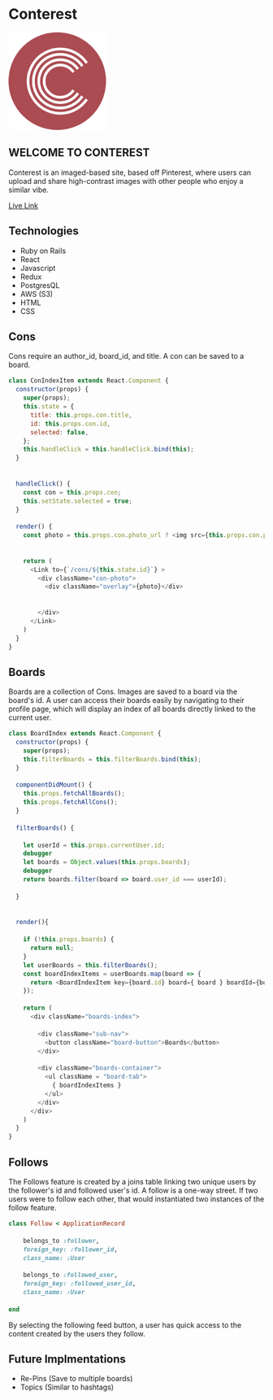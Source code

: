 # Conterest

![conterestlogo](./app/assets/images/readmelogo.png)

## WELCOME TO CONTEREST
Conterest is an imaged-based site, based off Pinterest, where users can upload and share high-contrast images with other people who enjoy a similar vibe.

[Live Link](https://conterest.herokuapp.com)

## Technologies
- Ruby on Rails
- React
- Javascript
- Redux
- PostgresQL
- AWS (S3)
- HTML
- CSS

## Cons

Cons require an author_id, board_id, and title. A con can be saved to a board. 

```JavaScript
class ConIndexItem extends React.Component {
  constructor(props) {
    super(props);
    this.state = {
      title: this.props.con.title,
      id: this.props.con.id,
      selected: false,
    };
    this.handleClick = this.handleClick.bind(this);
  }


  handleClick() {
    const con = this.props.con;
    this.setState.selected = true;
  }

  render() {
    const photo = this.props.con.photo_url ? <img src={this.props.con.photo_url} /> : "No photo";


    return (
      <Link to={`/cons/${this.state.id}`} >
        <div className="con-photo">
          <div className="overlay">{photo}</div>
          

        </div>
      </Link>
    )
  }
}
```

## Boards

Boards are a collection of Cons. Images are saved to a board via the board's id. A user can access their boards easily by navigating to their profile page, which will display an index of all boards directly linked to the current user.

```JavaScript
class BoardIndex extends React.Component {
  constructor(props) {
    super(props);
    this.filterBoards = this.filterBoards.bind(this);
  }

  componentDidMount() {
    this.props.fetchAllBoards();
    this.props.fetchAllCons();
  }

  filterBoards() {

    let userId = this.props.currentUser.id;
    debugger
    let boards = Object.values(this.props.boards);
    debugger
    return boards.filter(board => board.user_id === userId); 

  }


  render(){
    
    if (!this.props.boards) {
      return null;
    }
    let userBoards = this.filterBoards();
    const boardIndexItems = userBoards.map(board => {
      return <BoardIndexItem key={board.id} board={ board } boardId={board.id}/>
    });

    return (
      <div className="boards-index">
       
        <div className="sub-nav">
          <button className="board-button">Boards</button>
        </div>

        <div className="boards-container">
          <ul className = "board-tab">
            { boardIndexItems }
          </ul>
        </div>
      </div>
    )
  }
}
```

## Follows

The Follows feature is created by a joins table linking two unique users by the follower's id and followed user's id. A follow is a one-way street. If two users were to follow each other, that would instantiated two instances of the follow feature. 

```Ruby
class Follow < ApplicationRecord
    
    belongs_to :follower,
    foreign_key: :follower_id,
    class_name: :User

    belongs_to :followed_user, 
    foreign_key: :followed_user_id, 
    class_name: :User
    
end
```
By selecting the following feed button, a user has quick access to the content created by the users they follow.

## Future Implmentations
* Re-Pins (Save to multiple boards)
* Topics (Similar to hashtags)






